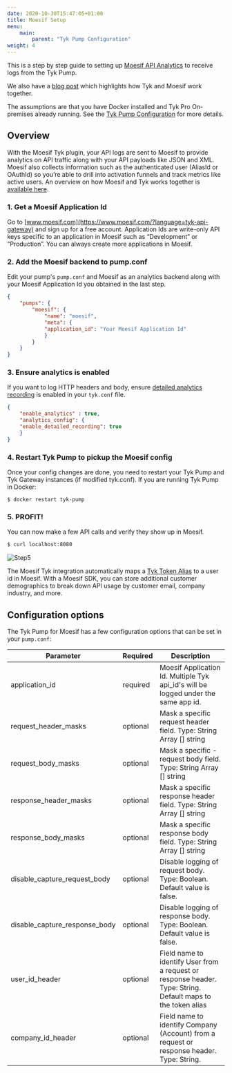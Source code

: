 ```yaml
---
date: 2020-10-30T15:47:05+01:00
title: Moesif Setup
menu:
    main:
        parent: "Tyk Pump Configuration"
weight: 4 
---
```


This is a step by step guide to setting up [Moesif API Analytics](https://www.moesif.com/solutions/track-api-program?language=tyk-api-gateway) to receive logs from the Tyk Pump.

We also have a [blog post](https://tyk.io/tyk-moesif-the-perfect-pairing/) which highlights how Tyk and Moesif work together.

The assumptions are that you have Docker installed and Tyk Pro On-premises already running.
See the [Tyk Pump Configuration](/docs/tyk-configuration-reference/tyk-pump-configuration/tyk-pump-configuration/) for more details.


## Overview 
With the Moesif Tyk plugin, your API logs are sent to Moesif to provide analytics on API traffic along with your API payloads like JSON and XML. Moesif also collects information such as the authenticated user (AliasId or OAuthId) so you’re able to drill into activation funnels and track metrics like active users. An overview on how Moesif and Tyk works together is [available here](https://tyk.io/tyk-moesif-the-perfect-pairing/).

### 1. Get a Moesif Application Id

Go to [www.moesif.com](https://www.moesif.com/?language=tyk-api-gateway) and sign up for a free account. 
Application Ids are write-only API keys specific to an application in Moesif such as “Development” or “Production”. You can always create more applications in Moesif. 

### 2. Add the Moesif backend to pump.conf

Edit your pump's `pump.conf` and Moesif as an analytics backend along with your Moesif Application Id you obtained in the last step. 

```json
{
    "pumps": {
        "moesif": {
            "name": "moesif",
            "meta": {
            "application_id": "Your Moesif Application Id"
            }
        }
    }
}
```

### 3. Ensure analytics is enabled
If you want to log HTTP headers and body, ensure [detailed analytics recording](https://tyk.io/docs/analytics-and-reporting/useful-debug-modes/) is enabled 
in your `tyk.conf` file.

```json
{
    "enable_analytics" : true,
    "analytics_config": {
    "enable_detailed_recording": true
    }
}
```

### 4. Restart Tyk Pump to pickup the Moesif config

Once your config changes are done, you need to restart your Tyk Pump and Tyk Gateway instances (if modified tyk.conf). 
If you are running Tyk Pump in Docker:

`$ docker restart tyk-pump`

### 5. PROFIT!

You can now make a few API calls and verify they show up in Moesif.

```bash
$ curl localhost:8080
```
![Step5](/docs/img/pump/moesif_step5.png)

The Moesif Tyk integration automatically maps a [Tyk Token Alias](https://tyk.io/simpler-usage-tracking-token-aliases-tyk-cloud/) to a user id in Moesif. With a Moesif SDK, you can store additional customer demographics to break down API usage by customer email, company industry, and more.

## Configuration options

The Tyk Pump for Moesif has a few configuration options that can be set in your `pump.conf`:

|Parameter|Required|Description|
|---------|---------|-----------|
|application_id|required|Moesif Application Id. Multiple Tyk api_id's will be logged under the same app id.|
|request_header_masks|optional|Mask a specific request header field. Type: String Array [] string|
|request_body_masks|optional|Mask a specific - request body field. Type: String Array [] string|
|response_header_masks|optional|Mask a specific response header field. Type: String Array [] string|
|response_body_masks|optional|Mask a specific response body field. Type: String Array [] string|
|disable_capture_request_body|optional|Disable logging of request body. Type: Boolean. Default value is false.|
|disable_capture_response_body|optional|Disable logging of response body. Type: Boolean. Default value is false.|
|user_id_header|optional|Field name to identify User from a request or response header. Type: String. Default maps to the token alias|
|company_id_header|optional|Field name to identify Company (Account) from a request or response header. Type: String.|